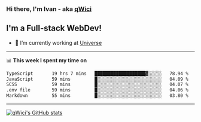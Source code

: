 ### Hi there, I'm Ivan - aka [qWici][website]

## I'm a Full-stack WebDev!
- 🔭 I’m currently working at [Universe][universe]

---

📊 **This week I spent my time on**
<!--START_SECTION:waka-->

```txt
TypeScript       19 hrs 7 mins   ███████████████████▓░░░░░   78.94 %
JavaScript       59 mins         █░░░░░░░░░░░░░░░░░░░░░░░░   04.09 %
SCSS             59 mins         █░░░░░░░░░░░░░░░░░░░░░░░░   04.07 %
.env file        59 mins         █░░░░░░░░░░░░░░░░░░░░░░░░   04.06 %
Markdown         55 mins         █░░░░░░░░░░░░░░░░░░░░░░░░   03.80 %
```

<!--END_SECTION:waka-->

---

[![qWici's GitHub stats](https://github-readme-stats.vercel.app/api?username=qWici)](https://github.com/qWici/github-readme-stats)

[website]: https://devkucher.com
[twitter]: https://twitter.com/KucherDev
[linkedin]: https://www.linkedin.com/in/ivankucher
[universe]: https://universeapps.limited
